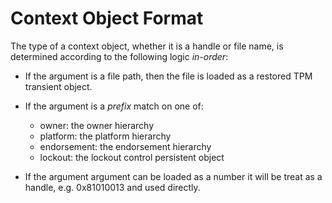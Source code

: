 # Context Object Format

The type of a context object, whether it is a handle or file name, is
determined according to the following logic *in-order*:

  * If the argument is a file path, then the file is loaded as a restored TPM transient object.

  * If the argument is a *prefix* match on one of:
    * owner: the owner hierarchy
    * platform: the platform hierarchy
    * endorsement: the endorsement hierarchy
    * lockout: the lockout control persistent object

  * If the argument argument can be loaded as a number it will be treat as a handle,
    e.g. 0x81010013 and used directly.